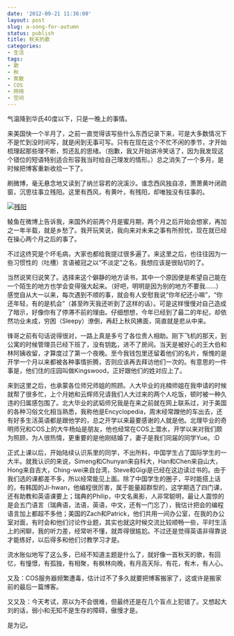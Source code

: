 ```yaml
---
date: '2012-09-21 11:36:00'
layout: post
slug: a-song-for-autumn
status: publish
title: 秋天的歌
categories:
- 生活
tags:
- 歌
- 秋
- 聚散
- COS
- 网络
- 空间
---
```


气温降到华氏40度以下，只是一晚上的事情。

来美国快一个半月了，之前一直觉得该写些什么东西记录下来，可是大多数情况下不是忙到没时间写，就是闲到无事可写。只有在现在这个不忙不闲的季节，才开始梳理起那些理不断，剪还乱的思绪。（抱歉，我又开始讲冷笑话了，因为我发现这个错位的短语特别适合形容我当时给自己理发的情形。）总之消失了一个多月，是时候把博客重新收拾一下了。

刷微博，毫无悬念地又读到了纳兰容若的浣溪沙。谁念西风独自凉，萧萧黄叶闭疏窗，沉思往事立残阳。这里有西风，有黄叶，有残阳，却唯独没有往事的。

[![残阳](http://i.imgur.com/4aPT4kS.jpg)](http://i.imgur.com/4aPT4kS.jpg)

<!-- more -->

鲮鱼在微博上告诉我，来国外的前两个月是蜜月期，两个月之后开始会想家，再加之一年半载，就是乡愁了。我开玩笑说，我向来对未来之事有所担忧，现在就已经在操心两个月之后的事了。

不过这终究是个坏毛病，大家也都给我提过很多遍了。来这里之后，也往往因为一些习惯性的（吐槽）言语被冠之以“不淡定”之名，我想应该是很贴切的了。

当然说笑归说笑了。选择来这个僻静的地方读书，其中一个原因便是希望自己能在一个陌生的地方也学会变得强大起来。（好吧，明明是因为别的地方不要我……）感觉自从大一以来，每次遇到不顺的事，就会有人安慰我说“你年纪还小嘛”，“你还年轻，有的是机会”（甚至昨天我还听到了这样的话）。可是这样慢慢对自己造成了暗示，好像你有了停滞不前的理由。仔细想想，今年已经到了最二的年纪，却依然功业未成，穷困（Sleepy）潦倒，再赶上秋风拂面，简直就是悲从中来。

锋哥之前有句话说得很对，一路上真是多亏了各位贵人相助。刚下飞机的那天，到公寓的时候管理员已经下班了，没有钥匙，进不了房间。当天是被好心的王大伯和林阿姨收留，才算度过了第一个夜晚。至今我钱包里还留着他们的名片，惭愧的是开学一个月以来都被各种事情折腾，否则应该再去拜访他们一次的。有意思的一件事是，他们住的庄园叫做Kingswood，正好跟他们的姓对应上了。

来到这里之后，也承蒙各位师兄师姐的照顾。人大毕业的兆楠师姐在我申请的时候就帮了很多忙，上个月她和云辉师兄请我们人大过来的两个人吃饭，顿时被一种久违的归属感包围了。北大毕业的武韬师兄我是在来之前就在网上联系过，对于美国的各种习俗文化相当熟悉，我称他是Encyclopedia，周末经常蹭他的车出去，还有好多生活英语都是跟他学的，总之开学以来最要感谢的人就是他。北理毕业的奇明师兄和COS上的大牛杨灿是朋友，他也经常在COS上潜水，开学以来对我们颇为照顾，为人很热情，更重要的是他刚结婚了，妻子是我们同届的同学Yue。:D

正式上课以后，开始陆续认识系里的同学，不出所料，中国学生占了国际学生的一大半。就我认识的来说，Simeng和Chunyan来自科大，Han和Chen来自山大，Hong来自吉大，Ching-wei来自台湾，Steve和Gigi是已经在这边读过书的。由于我们选的课都差不多，所以经常能见上面。除了中国学生的圈子，平时能搭上话的，有韩国的Ji-hwan，他编程很厉害，属于能量超群型的，这学期选了四门课，还有助教和英语课要上；瑞典的Philip，中文名奥影，人非常聪明，最让人震惊的是会五门语言（瑞典语，法语，英语，中文，还有一门忘了），我估计把会的编程语言加上都超不多他；美国的Zach和Patrick，他们共用一间办公室，在我的办公室对面，有时会和他们讨论作业题，其实也就这时候交流比较顺畅一些，平时生活上的闲聊，我的听力差，经常听不懂，就弄得很尴尬。不过还是觉得英语非得靠说才能练好，以后得多和他们讨教学习才是。

流水账似地写了这么多，已经不知道主题是什么了，就好像一首秋天的歌，有回忆，有憧憬，有孤独，有相聚，有枫林向晚，有月高天际，有花，有木，有人心。

又及：COS服务器频繁遭毒，估计过不了多久就要把博客搬家了，这或许是搬家前的最后一篇博客。

又又及：今天考试，原以为不会很难，但最终还是在几个盲点上犯错了。又想起大刘的话，弱小和无知不是生存的障碍，傲慢才是。

是为记。
